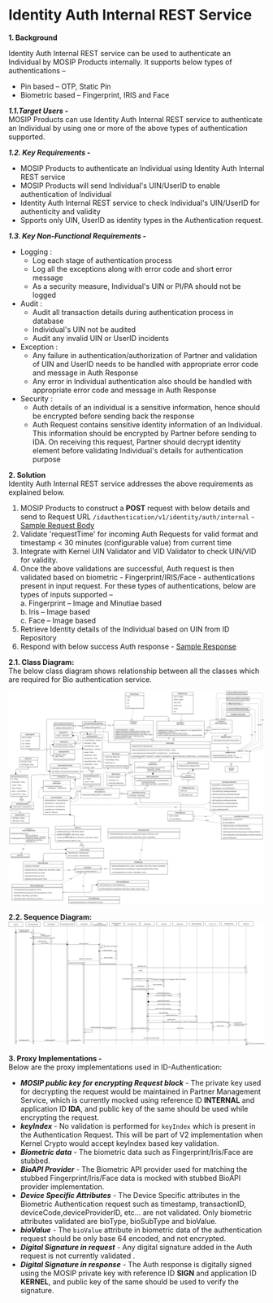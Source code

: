 # Identity Auth Internal REST Service


**1. Background**

Identity Auth Internal REST service can be used to authenticate an Individual by MOSIP Products internally. It supports below types of authentications –
-	Pin based – OTP, Static Pin
-	Biometric based – Fingerprint, IRIS and Face


 ***1.1.Target Users -***  
MOSIP Products can use Identity Auth Internal REST service to authenticate an Individual by using one or more of the above types of authentication supported.

 ***1.2. Key Requirements -***   
-	MOSIP Products to authenticate an Individual using Identity Auth Internal REST service
-	MOSIP Products will send Individual's UIN/UserID to enable authentication of Individual
-	Identity Auth Internal REST service to check Individual's UIN/UserID for authenticity and validity
-	Spports only UIN, UserID as identity types in the Authentication request.

 ***1.3. Key Non-Functional Requirements -***   
-	Logging :
	-	Log each stage of authentication process
	-	Log all the exceptions along with error code and short error message
	-	As a security measure, Individual's UIN or PI/PA should not be logged
-	Audit :
	-	Audit all transaction details during authentication process in database
	-	Individual's UIN not be audited
	-	Audit any invalid UIN or UserID incidents
-	Exception :
	-	Any failure in authentication/authorization of Partner and validation of UIN and UserID needs to be handled with appropriate error code and message in Auth Response
	-	Any error in Individual authentication also should be handled with appropriate error code and message in Auth Response 
-	Security :
	-	Auth details of an individual is a sensitive information, hence should be encrypted before sending back the response
	-	Auth Request contains sensitive identity information of an Individual. This information should be encrypted by Partner before sending to IDA. On receiving this request, Partner should decrypt identity element before validating Individual's details for authentication purpose 


**2. Solution**   
Identity Auth Internal REST service addresses the above requirements as explained below.

1.	MOSIP Products to construct a **POST** request with below details and send to Request URL `/idauthentication/v1/identity/auth/internal` - [Sample Request Body](https://github.com/mosip/mosip-docs/wiki/ID-Authentication-APIs#authentication-service-internal)
2.	Validate 'requestTime' for incoming Auth Requests for valid format and timestamp < 30 minutes (configurable value) from current time
3.	Integrate with Kernel UIN Validator and VID Validator to check UIN/VID for validity. 
5.	Once the above validations are successful, Auth request is then validated based on biometric - Fingerprint/IRIS/Face - authentications present in input request. For these types of authentications, below are types of inputs supported –     
a.	Fingerprint – Image and Minutiae based    
b.	Iris – Image based    
c.	Face – Image based 
6.	Retrieve Identity details of the Individual based on UIN from ID Repository
7.	Respond with below success Auth response - [Sample Response](https://github.com/mosip/mosip-docs/wiki/ID-Authentication-APIs#success-response-3)

**2.1. Class Diagram:**   
The below class diagram shows relationship between all the classes which are required for Bio authentication service.

![Internal Auth Class Diagram](_images/Internal_Auth_Class_Diagram.PNG)

**2.2. Sequence Diagram:**   
![Internal Auth Sequence Diagram](_images/Internal_Auth_Sequence_Diagram.PNG)

**3. Proxy Implementations -**   
Below are the proxy implementations used in ID-Authentication:
- ***MOSIP public key for encrypting Request block*** - The private key used for decrypting the request would be maintained in Partner Management Service, which is currently mocked using reference ID **INTERNAL** and application ID **IDA**, and public key of the same should be used while encrypting the request.
- ***keyIndex*** - No validation is performed for `keyIndex` which is present in the Authentication Request. This will be part of V2 implementation when Kernel Crypto would accept keyIndex based key validation.
- ***Biometric data*** - The biometric data such as Fingerprint/Iris/Face are stubbed.
- ***BioAPI Provider*** - The Biometric API provider used for matching the stubbed Fingerprint/Iris/Face data is mocked with stubbed BioAPI provider implementation.
- ***Device Specific Attributes*** - The Device Specific attributes in the Biometric Authentication request such as timestamp, transactionID, deviceCode,deviceProviderID, etc... are not validated. Only biometric attributes validated are bioType, bioSubType and bioValue.
- ***bioValue*** - The `bioValue` attribute in biometric data of the authentication request should be only base 64 encoded, and not encrypted.
- ***Digital Signature in request*** - Any digital signature added in the Auth request is not currently validated .
- ***Digital Signature in response*** - The Auth response is digitally signed using the MOSIP private key with reference ID **SIGN** and application ID **KERNEL**, and public key of the same should be used to verify the signature.
